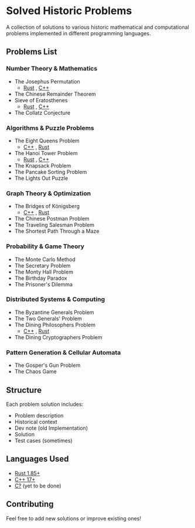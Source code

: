 # Solved Historic Problems
A collection of solutions to various historic mathematical and computational problems implemented in different programming languages.

## Problems List

### Number Theory & Mathematics
- The Josephus Permutation
  - [Rust](https://github.com/CaptainMirage/Solved-Historic-Problems/blob/main/Rust/The%20Josephus%20Problem.rs)
  , [C++](https://github.com/CaptainMirage/Solved-Historic-Problems/blob/main/C%2B%2B/The%20Josephus%20Problem.cpp)
- The Chinese Remainder Theorem
- Sieve of Eratosthenes
  - [Rust](https://github.com/CaptainMirage/Solved-Historic-Problems/blob/main/Rust/Sieve%20of%20Eratosthenes.rs)
  , [C++](https://github.com/CaptainMirage/Solved-Historic-Problems/blob/main/C%2B%2B/Sieve%20of%20Eratosthenes.cpp)
- The Collatz Conjecture

### Algorithms & Puzzle Problems
- The Eight Queens Problem
  - [C++](https://github.com/CaptainMirage/Solved-Historic-Problems/blob/main/C%2B%2B/The%20Eight%20Queens%20Problem.cpp)
  , [Rust](https://github.com/CaptainMirage/Solved-Historic-Problems/blob/main/Rust/The%20Eight%20Queens%20Problem.rs)
- The Hanoi Tower Problem
  - [Rust](https://github.com/CaptainMirage/Solved-Historic-Problems/blob/main/Rust/The%20Hanoi%20Tower.rs)
  , [C++](https://github.com/CaptainMirage/Solved-Historic-Problems/blob/main/C%2B%2B/The%20Hanoi%20Tower.cpp)
- The Knapsack Problem
- The Pancake Sorting Problem
- The Lights Out Puzzle

### Graph Theory & Optimization
- The Bridges of Königsberg
  - [C++](https://github.com/CaptainMirage/Solved-Historic-Problems/blob/main/C%2B%2B/The%20Bridges%20of%20K%C3%B6nigsberg.cpp) 
  , [Rust](https://github.com/CaptainMirage/Solved-Historic-Problems/blob/main/Rust/The%20Bridges%20of%20K%C3%B6nigsberg.rs)
- The Chinese Postman Problem
- The Traveling Salesman Problem
- The Shortest Path Through a Maze

### Probability & Game Theory
- The Monte Carlo Method
- The Secretary Problem
- The Monty Hall Problem
- The Birthday Paradox
- The Prisoner's Dilemma

### Distributed Systems & Computing
- The Byzantine Generals Problem
- The Two Generals' Problem
- The Dining Philosophers Problem
  - [C++](https://github.com/CaptainMirage/Solved-Historic-Problems/blob/main/C%2B%2B/The%20Dining%20Philosophers%20Problem.cpp)
  , [Rust](https://github.com/CaptainMirage/Solved-Historic-Problems/blob/main/Rust/The%20Dining%20Philosophers%20Problem.rs)
- The Dining Cryptographers Problem

### Pattern Generation & Cellular Automata
- The Gosper's Gun Problem
- The Chaos Game

## Structure
Each problem solution includes:
- Problem description
- Historical context
- Dev note (old Implementation)
- Solution
- Test cases (sometimes)

## Languages Used
- [Rust 1.85+](https://doc.rust-lang.org/book/)
- [C++ 17+](https://learn.microsoft.com/en-us/cpp/cpp/?view=msvc-170)
- [C?](https://learn.microsoft.com/en-us/cpp/c-language/?view=msvc-170) (yet to be done)

## Contributing
Feel free to add new solutions or improve existing ones!
